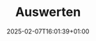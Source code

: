 ---
title: Auswerten
linkTitle: Auswerten
date: 2025-02-07T16:01:39+01:00
draft: false
weight: 10
---